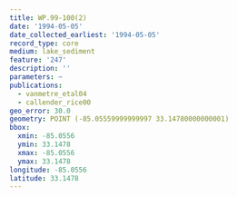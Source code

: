 ```yaml
---
title: WP.99-100(2)
date: '1994-05-05'
date_collected_earliest: '1994-05-05'
record_type: core
medium: lake_sediment
feature: '247'
description: ''
parameters: ~
publications:
  - vanmetre_etal04
  - callender_rice00
geo_error: 30.0
geometry: POINT (-85.05559999999997 33.14780000000001)
bbox:
  xmin: -85.0556
  ymin: 33.1478
  xmax: -85.0556
  ymax: 33.1478
longitude: -85.0556
latitude: 33.1478
---
```

